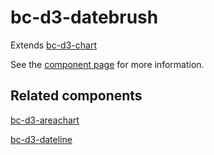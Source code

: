 bc-d3-datebrush
================

Extends [bc-d3-chart](http://github.com/bilgecode/bc-d3-chart)

See the [component page](http://bilgecode.github.io/bc-d3-datebrush) for more information.

## Related components

[bc-d3-areachart](http://bilgecode.github.io/bc-d3-areachart)

[bc-d3-dateline](http://bilgecode.github.io/bc-d3-dateline)
